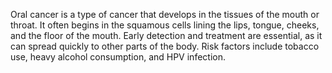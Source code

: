 Oral cancer is a type of cancer that develops in the tissues of the mouth or throat. It often begins in the squamous cells lining the lips, tongue, cheeks, and the floor of the mouth. Early detection and treatment are essential, as it can spread quickly to other parts of the body. Risk factors include tobacco use, heavy alcohol consumption, and HPV infection.






